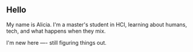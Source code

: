 ## Hello

My name is Alicia. I'm a master's student in HCI, learning about humans, tech, and what happens when they mix. 

I'm new here —- still figuring things out.


